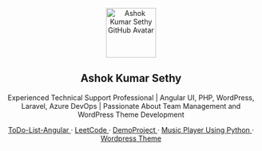 <p align="center">
 <img width="100px" src="https://avatars.githubusercontent.com/u/36642819?v=4" align="center" alt="Ashok Kumar Sethy GitHub Avatar" />
 <h2 align="center">Ashok Kumar Sethy</h2>
 <p align="center">Experienced Technical Support Professional | Angular UI, PHP, WordPress, Laravel, Azure DevOps | Passionate About Team Management and WordPress Theme Development</p>
</p>
<p align="center">
    <a href="https://github.com/ashoksethy/Todo-list">
        ToDo-List-Angular
    </a>
    ·
   <a href="https://github.com/ashoksethy/LeetCode">
        LeetCode
    </a>
    ·
    <a href="">
      DemoProject
    </a>
    ·
    <a href="https://github.com/ashoksethy/music-player">
      Music Player Using Python
    </a>
    ·
    <a href="">
      Wordpress Theme
    </a>
    <br />
    <br />
</p>


<!-- <p align="center">
    <a href="#all-demos">View Demo</a>
    ·
    <a href="https://github.com/AshokSethy/github-readme-stats/issues/new?assignees=&labels=bug&projects=&template=bug_report.yml">Report Bug</a>
    ·
    <a href="https://github.com/AshokSethy/github-readme-stats/issues/new?assignees=&labels=enhancement&projects=&template=feature_request.yml">Request Feature</a>
    ·
    <a href="https://github.com/AshokSethy/github-readme-stats/discussions/1770">FAQ</a>
    ·
    <a href="https://github.com/AshokSethy/github-readme-stats/discussions/new?category=q-a">Ask Question</a>
</p> -->

<!-- <p align="center">
    <a href="/docs/readme_fr.md">Français </a>
    ·
    <a href="/docs/readme_cn.md">简体中文</a>
    ·
    <a href="/docs/readme_es.md">Español</a>
    ·
    <a href="/docs/readme_de.md">Deutsch</a>
    ·
    <a href="/docs/readme_ja.md">日本語</a>
    ·
    <a href="/docs/readme_pt-BR.md">Português Brasileiro</a>
    ·
    <a href="/docs/readme_it.md">Italiano</a>
    ·
    <a href="/docs/readme_kr.md">한국어</a>
    ·
    <a href="/docs/readme_nl.md">Nederlands</a>
    ·
    <a href="/docs/readme_np.md">नेपाली</a>
    ·
    <a href="/docs/readme_tr.md">Türkçe</a>
</p> -->
